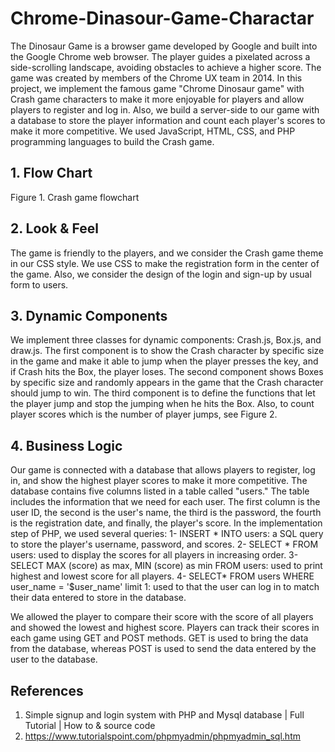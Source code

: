 # Chrome-Dinasour-Game-Charactar
The Dinosaur Game is a browser game developed by Google and built into the Google Chrome web browser. The player guides a pixelated across a side-scrolling landscape, avoiding obstacles to achieve a higher score. The game was created by members of the Chrome UX team in 2014. 
In this project, we implement the famous game "Chrome Dinosaur game" with Crash game characters to make it more enjoyable for players and allow players to register and log in. Also, we build a server-side to our game with a database to store the player information and count each player's scores to make it more competitive. We used JavaScript, HTML, CSS, and PHP programming languages to build the Crash game. 

## 1. Flow Chart  
 
Figure 1. Crash game flowchart


## 2. Look & Feel  
The game is friendly to the players, and we consider the Crash game theme in our CSS style. We use CSS to make the registration form in the center of the game. Also, we consider the design of the login and sign-up by usual form to users.  

## 3. Dynamic Components 
We implement three classes for dynamic components: Crash.js, Box.js, and draw.js. The first component is to show the Crash character by specific size in the game and make it able to jump when the player presses the key, and if Crash hits the Box, the player loses. 
The second component shows Boxes by specific size and randomly appears in the game that the Crash character should jump to win. 
The third component is to define the functions that let the player jump and stop the jumping when he hits the Box. Also, to count player scores which is the number of player jumps, see Figure 2.

## 4. Business Logic 
Our game is connected with a database that allows players to register, log in, and show the highest player scores to make it more competitive. The database contains five columns listed in a table called "users." The table includes the information that we need for each user. The first column is the user ID, the second is the user's name, the third is the password, the fourth is the registration date, and finally, the player's score. In the implementation step of PHP, we used several queries:
1-	INSERT * INTO users: a SQL query to store the player's username, password, and scores.
2-	SELECT * FROM users: used to display the scores for all players in increasing order.
3- SELECT MAX (score) as max, MIN (score) as min FROM users: used to print highest and lowest score for all players.
4- SELECT* FROM users WHERE user_name = '$user_name' limit 1: used to that the user can log in to match their data entered to store in the database.

We allowed the player to compare their score with the score of all players and showed the lowest and highest score. Players can track their scores in each game using GET and POST methods. GET is used to bring the data from the database, whereas POST is used to send the data entered by the user to the database.
## References

1.	 Simple signup and login system with PHP and Mysql database | Full Tutorial | How to & source code
2.	 https://www.tutorialspoint.com/phpmyadmin/phpmyadmin_sql.htm

